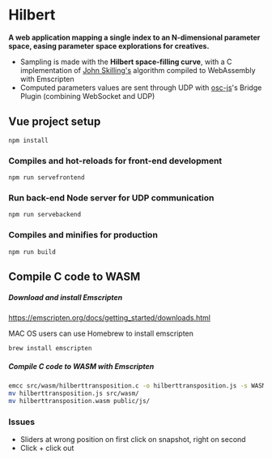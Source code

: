# Hilbert

**A web application mapping a single index to an N-dimensional parameter space, easing parameter space explorations for creatives.**

- Sampling is made with the **Hilbert space-filling curve**, with a C implementation of [John Skilling's](https://doi.org/10.1063/1.1751381) algorithm compiled to WebAssembly with Emscripten
- Computed parameters values are sent through UDP with [osc-js](https://www.npmjs.com/package/osc-js)'s Bridge Plugin (combining WebSocket and UDP)

## Vue project setup
```
npm install
```

### Compiles and hot-reloads for front-end development
```
npm run servefrontend
```

### Run back-end Node server for UDP communication
```
npm run servebackend
```


### Compiles and minifies for production
```
npm run build
```

## Compile C code to WASM

##### Download and install Emscripten

https://emscripten.org/docs/getting_started/downloads.html

MAC OS users can use Homebrew to install emscripten

`brew install emscripten`

##### Compile C code to WASM with Emscripten

```bash
emcc src/wasm/hilberttransposition.c -o hilberttransposition.js -s WASM_BIGINT -s EXPORTED_FUNCTIONS='["_coordinates_from_distance", "_distance_from_coordinates"]' -s MODULARIZE -s EXPORTED_RUNTIME_METHODS='["ccall","cwrap"]'
mv hilberttransposition.js src/wasm/
mv hilberttransposition.wasm public/js/
```

### Issues

- Sliders at wrong position on first click on snapshot, right on second
- Click + click out
